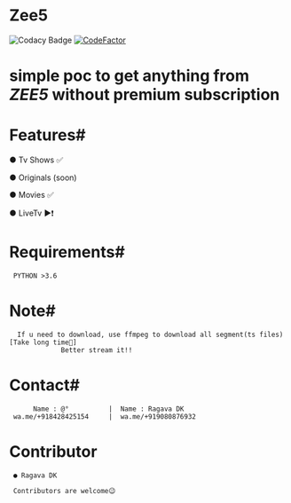 # Zee5
![Codacy Badge](https://api.codacy.com/project/badge/Grade/fcbc4bb229fc4c4bab285e23552cbe61)
[![CodeFactor](https://www.codefactor.io/repository/github/dedshit/zee5/badge)](https://www.codefactor.io/repository/github/dedshit/zee5)
# simple poc to get anything from *ZEE5* without premium subscription

# Features#

  ● Tv Shows ✅
  
  ● Originals (soon)
  
  ● Movies ✅ 
  
  ● LiveTv ▶️❗
  
# Requirements#

     PYTHON >3.6   
     
# Note#

      If u need to download, use ffmpeg to download all segment(ts files) [Take long time😬]
                 Better stream it!!
# Contact#

          Name : @°          |  Name : Ragava DK
     wa.me/+918428425154     |  wa.me/+919080876932
     
# Contributor

     ● Ragava DK
     
     Contributors are welcome😉
 
